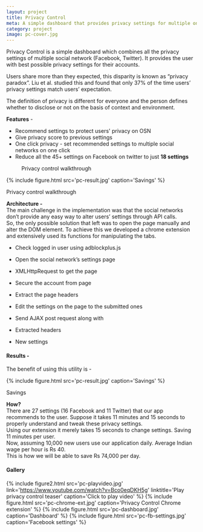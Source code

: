 ```yaml
---
layout: project
title: Privacy Control
meta: A simple dashboard that provides privacy settings for multiple online social networks (OSN) and recommends the best possible configuration. 
category: project
image: pc-cover.jpg
---
```


Privacy Control is a simple dashboard which combines all the privacy settings of multiple social network (Facebook, Twitter). It provides the user with best possible privacy settings for their accounts.

Users share more than they expected, this disparity is known as “privacy paradox”. Liu et al. studied this and found that only 37% of the time users’ privacy settings match users’ expectation.

The definition of privacy is different for everyone and the person defines whether to disclose or not on the basis of context and environment.

**Features** -  

*   Recommend settings to protect users' privacy on OSN
*   Give privacy score to previous settings
*   One click privacy - set recommended settings to multiple social networks on one click
*   Reduce all the 45+ settings on Facebook on twitter to just **18 settings**

<figure class="content__image ">
	<img class="content__image__img" src="{{site.baseurl}}/assets/img/pc-steps.jpg" alt="">
	<figcaption class="content__image__caption">
	Privacy control walkthrough
	</figcaption>
</figure>
{% include figure.html src='pc-result.jpg' caption='Savings' %}


Privacy control walkthrough

**Architecture -**  
The main challenge in the implementation was that the social networks don’t provide any easy way to alter users’ settings through API calls.  
So, the only possible solution that left was to open the page manually and alter the DOM element. To achieve this we developed a chrome extension and extensively used its functions for manipulating the tabs.

*   Check logged in user using adblockplus.js
*   Open the social network’s settings page
*   XMLHttpRequest to get the page
*   Secure the account from page
*   Extract the page headers
*   Edit the settings on the page to the submitted ones
*   Send AJAX post request along with

*   Extracted headers
*   New settings

#### Results -

The benefit of using this utility is -

{% include figure.html src='pc-result.jpg' caption='Savings' %}


Savings

**How?**  
There are 27 settings (16 Facebook and 11 Twitter) that our app recommends to the user. Suppose it takes 11 minutes and 15 seconds to properly understand and tweak these privacy settings.  
Using our extension it merely takes 15 seconds to change settings. Saving 11 minutes per user.  
Now, assuming 10,000 new users use our application daily. Average Indian wage per hour is Rs 40.  
This is how we will be able to save Rs 74,000 per day.

#### Gallery

{% include figure2.html src='pc-playvideo.jpg' link='https://www.youtube.com/watch?v=Bco0eqDKH5g' linktitle='Play privacy control teaser' caption='Click to play video' %}
{% include figure.html src='pc-chrome-ext.jpg' caption='Privacy Control Chrome extension' %}
{% include figure.html src='pc-dashboard.jpg' caption='Dashboard' %}
{% include figure.html src='pc-fb-settings.jpg' caption='Facebook settings' %}